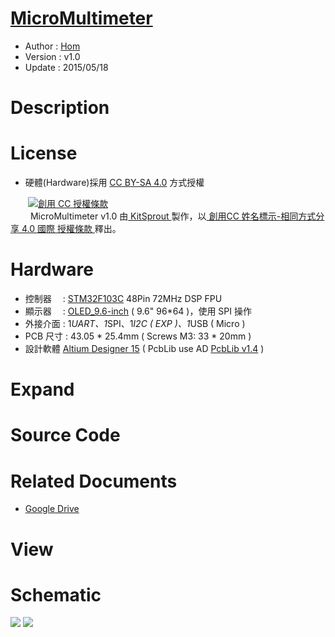 [MicroMultimeter](https://github.com/KitSprout/MicroMultimeter)
========
* Author  : [Hom](http://about.me/Hom)
* Version : v1.0
* Update  : 2015/05/18

Description
========


License
========
* 硬體(Hardware)採用 [CC BY-SA 4.0](http://creativecommons.org/licenses/by-sa/4.0/deed.zh_TW) 方式授權 
  
　　<a rel="license" href="http://creativecommons.org/licenses/by-sa/4.0/deed.zh_TW"><img alt="創用 CC 授權條款" style="border-width:0" src="http://i.creativecommons.org/l/by-sa/3.0/tw/80x15.png" /></a>  
　　<span xmlns:dct="http://purl.org/dc/terms/" property="dct:title"> MicroMultimeter v1.0 </span>由<a xmlns:cc="http://creativecommons.org/ns#" href="https://github.com/KitSprout" property="cc:attributionName" rel="cc:attributionURL"> KitSprout </a>製作，以<a rel="license" href="http://creativecommons.org/licenses/by-sa/4.0/deed.zh_TW"> 創用CC 姓名標示-相同方式分享 4.0 國際 授權條款 </a>釋出。  

Hardware
========
* 控制器　 : [STM32F103C](http://www.st.com/web/catalog/mmc/FM141/SC1169/SS1031/LN1565/PF189782) 48Pin 72MHz DSP FPU
* 顯示器　 : [OLED_9.6-inch](https://github.com/KitSprout/OLED_0.96-inch) ( 9.6" 96*64 )，使用 SPI 操作
* 外接介面 : 1*UART、1*SPI、1*I2C ( EXP )、1*USB ( Micro )
* PCB 尺寸 : 43.05 * 25.4mm ( Screws M3: 33 * 20mm )
* 設計軟體 [Altium Designer 15](http://www.altium.com/en/products/altium-designer) ( PcbLib use AD [PcbLib v1.4](https://github.com/KitSprout/AltiumDesigner_PcbLibrary/releases/tag/v1.4) ) 

Expand
========


Source Code
========


Related Documents
========
* [Google Drive](https://goo.gl/SFBbw1)

View
========


Schematic
========
<img src="https://lh3.googleusercontent.com/-JycHgmM4Ze4/VVlIJ4r1ryI/AAAAAAAAMdo/AOCWgxlcUX0/s1600/MicroMultimeter%252520-%252520Main.png" />
<img src="https://lh3.googleusercontent.com/-_oee-WzoS0w/VVlIJ3AlDtI/AAAAAAAAMdk/Ne3U4tB2Ppc/s1600/MicroMultimeter%252520-%252520All.png" />
